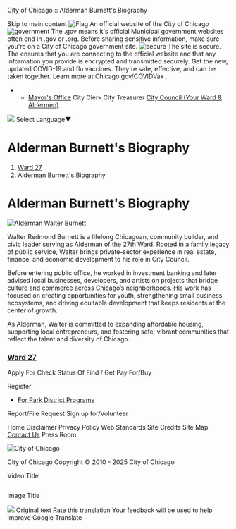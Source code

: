 City of Chicago :: Alderman Burnett's Biography


Skip to main content
![Flag](https://www.chicago.gov/content/dam/city/cds/safari-pinned-tab.svg)
An official website of the City of Chicago
![government](https://www.chicago.gov/content/dam/city/cds/icon-dot-gov.svg)
The .gov means it's official
Municipal government websites often end in .gov or .org. Before sharing sensitive information, make sure you're on a City of Chicago government site.
![secure](https://www.chicago.gov/content/dam/city/cds/icon-https.svg)
The site is secure.
The
ensures that you are connecting to the official website and that any information you provide is encrypted and transmitted securely.
Get the new, updated COVID-19 and flu vaccines. They're safe, effective, and can be taken together. Learn more at
Chicago.gov/COVIDVax
.

* + [Mayor's Office](https://www.chicago.gov/city/en/depts/mayor.html)
    City Clerk
    City Treasurer
    [City Council (Your Ward & Aldermen)](https://www.chicago.gov/city/en/about/council.html)

![](https://www.google.com/images/cleardot.gif)
Select Language​▼

Alderman Burnett's Biography
============================

1. [Ward 27](https://www.chicago.gov/content/city/en/about/wards/27.html)
2. Alderman Burnett's Biography

Alderman Burnett's Biography
============================

![Alderman Walter Burnett](https://www.chicago.gov/content/dam/city/about/wards/27/Burnett-Redmond-Walter-Portrait.jpg)

Walter Redmond Burnett is a lifelong Chicagoan, community builder, and civic leader serving as Alderman of the 27th Ward. Rooted in a family legacy of public service, Walter brings private-sector experience in real estate, finance, and economic development to his role in City Council.

Before entering public office, he worked in investment banking and later advised local businesses, developers, and artists on projects that bridge culture and commerce across Chicago’s neighborhoods. His work has focused on creating opportunities for youth, strengthening small business ecosystems, and driving equitable development that keeps residents at the center of growth.

As Alderman, Walter is committed to expanding affordable housing, supporting local entrepreneurs, and fostering safe, vibrant communities that reflect the talent and diversity of Chicago.

### [Ward 27](https://www.chicago.gov/content/city/en/about/wards/27.html "Ward 27 home page")

Apply For
Check Status Of
Find / Get
Pay For/Buy

Register

* [For Park District Programs](https://www.chicago.gov/content/city/en/depts/other/provdrs/cpd/svcs/register_for_parkdistrictprogramsonline.html "For Park District Programs")

Report/File
Request
Sign up for/Volunteer


Home
Disclaimer
Privacy Policy
Web Standards
Site Credits
Site Map
[Contact Us](https://www.chicago.gov/city/en/general/contact.html)
Press Room

![City of Chicago](https://www.chicago.gov/content/dam/city/cds/city_seal_clr.png)

City of Chicago
Copyright © 2010 - 2025 City of Chicago





Video Title

![]()

Image Title


![](https://fonts.gstatic.com/s/i/productlogos/translate/v14/24px.svg)
Original text
Rate this translation
Your feedback will be used to help improve Google Translate